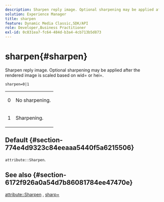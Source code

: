 ```yaml
---
description: Sharpen reply image. Optional sharpening may be applied after the rendered image is scaled based on wid= or hei=.
solution: Experience Manager
title: sharpen
feature: Dynamic Media Classic,SDK/API
role: Developer,Business Practitioner
exl-id: 0c831ea7-fc64-484d-b3a4-4cb713b5d873
---
```

# sharpen{#sharpen}

Sharpen reply image. Optional sharpening may be applied after the rendered image is scaled based on wid= or hei=.

 `sharpen=0|1`

<table id="simpletable_E14B914834A241BA8B5FC42F07D34EEB"> 
 <tr class="strow"> 
  <td class="stentry"> <p>0 </p></td> 
  <td class="stentry"> <p>No sharpening. </p></td> 
 </tr> 
 <tr class="strow"> 
  <td class="stentry"> <p>1 </p></td> 
  <td class="stentry"> <p>Sharpening. </p></td> 
 </tr> 
</table>

## Default {#section-774e4d9323c84eeaaa5440f5a6215506}

`attribute::Sharpen`.

## See also {#section-6172f926a0a54d7b86081784ee47470e}

[attribute::Sharpen](../../../../../ir-api/material-cat/image-rendering-api-ref/c-ir-material-catalog/c-ir-attributes-reference/r-ir-cat-sharpen.md#reference-18df922f3a3f403a97ccaaa15042e30a) , [sharp=](../../../../../ir-api/http-protocol/image-rendering-api-ref/c-ir-http-protocol-ref/c-ir-http-protocol-command-reference/r-ir-http-sharp.md#reference-acdd87f6b5de4e3a85e5d3c03022a35a)
